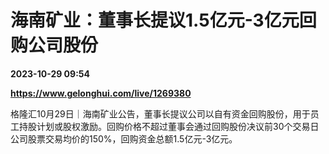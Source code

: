 # 海南矿业：董事长提议1.5亿元-3亿元回购公司股份

**2023-10-29 09:54**

**https://www.gelonghui.com/live/1269380**

格隆汇10月29日｜海南矿业公告，董事长提议公司以自有资金回购股份，用于员工持股计划或股权激励。回购价格不超过董事会通过回购股份决议前30个交易日公司股票交易均价的150%，回购资金总额1.5亿元-3亿元。